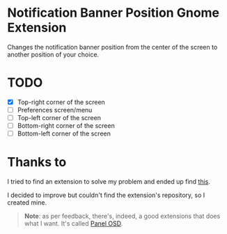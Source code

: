 # Notification Banner Position Gnome Extension

Changes the notification banner position from the center of the screen to another position of your choice.

# TODO

- [X] Top-right corner of the screen
- [ ] Preferences screen/menu
- [ ] Top-left corner of the screen
- [ ] Bottom-right corner of the screen
- [ ] Bottom-left corner of the screen

# Thanks to

I tried to find an extension to solve my problem and ended up find [this](https://extensions.gnome.org/extension/1568/notification-banner-positionselenium-h/).

I decided to improve but couldn't find the extension's repository, so I created mine.

> **Note**: as per feedback, there's, indeed, a good extensions that does what I want. It's called [Panel OSD](https://extensions.gnome.org/extension/708/panel-osd/).